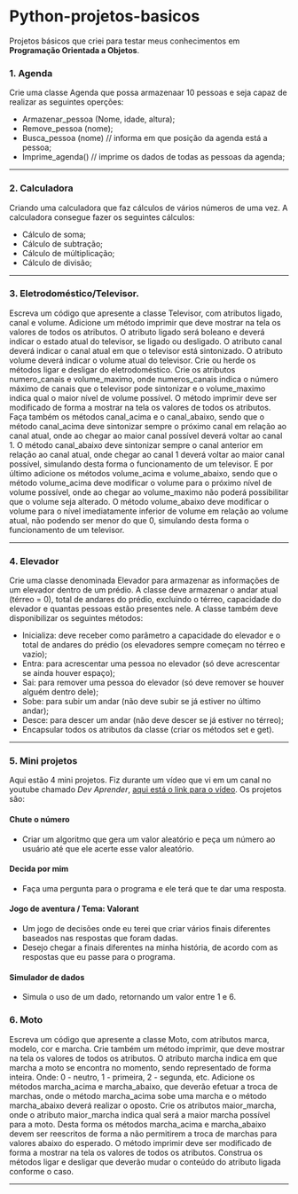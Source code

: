 # Python-projetos-basicos
 Projetos básicos que criei para testar meus conhecimentos em **Programação Orientada a Objetos**.

### 1. Agenda

Crie uma classe Agenda que possa armazenaar 10 pessoas e seja capaz de realizar as seguintes operções:
* Armazenar_pessoa (Nome, idade, altura);
* Remove_pessoa (nome);
* Busca_pessoa (nome) // informa em que posição da agenda está a pessoa;
* Imprime_agenda() // imprime os dados de todas as pessoas da agenda;
*** 

### 2. Calculadora

Criando uma calculadora que faz cálculos de vários números de uma vez. A calculadora consegue fazer os seguintes cálculos:
* Cálculo de soma;
* Cálculo de subtração;
* Cálculo de múltiplicação;
* Cálculo de divisão;
*** 

### 3. Eletrodoméstico/Televisor. 

Escreva um código que apresente a classe Televisor, com atributos ligado, canal e volume. Adicione um método imprimir que deve mostrar na tela os valores de todos os atributos. O atributo ligado será boleano e deverá indicar o estado atual do televisor, se ligado ou desligado. O atributo canal deverá indicar o canal atual em que o televisor está sintonizado. O atributo volume deverá indicar o volume atual do televisor. Crie ou herde os métodos ligar e desligar do eletrodoméstico. Crie os atributos numero_canais e volume_maximo, onde numeros_canais indica o número máximo de canais que o televisor pode sintonizar e o volume_maximo indica qual o maior nível de volume possível. O método imprimir deve ser modificado de forma a mostrar na tela os valores de todos os atributos. Faça também os métodos canal_acima e o canal_abaixo, sendo que o método canal_acima deve sintonizar sempre o próximo canal em relação ao canal atual, onde ao chegar ao maior canal possível deverá voltar ao canal 1. O método canal_abaixo deve sintonizar sempre o canal anterior em relação ao canal atual, onde chegar ao canal 1 deverá voltar ao maior canal possível, simulando desta forma o funcionamento de um televisor. E por último adicione os métodos volume_acima e volume_abaixo, sendo que o método volume_acima deve modificar o volume para o próximo nível de volume possível, onde ao chegar ao volume_maximo não poderá possibilitar que o volume seja alterado. O método volume_abaixo deve modificar o volume para o nível imediatamente inferior de volume em relação ao volume atual, não podendo ser menor do que 0, simulando desta forma o funcionamento de um televisor.
***

### 4. Elevador

Crie uma classe denominada Elevador para armazenar as informações de um elevador dentro de um prédio. A classe deve armazenar o andar atual (térreo = 0), total de andares do prédio, excluindo o térreo, capacidade do elevador e quantas pessoas estão presentes nele. A classe também deve disponibilizar os seguintes métodos:  
* Inicializa: deve receber como parâmetro a capacidade do elevador e o  total de andares do prédio (os elevadores sempre começam no térreo e vazio);  
* Entra: para acrescentar uma pessoa no elevador (só deve acrescentar se ainda houver espaço);  
* Sai: para remover uma pessoa do elevador (só deve remover se houver alguém dentro dele);
* Sobe: para subir um andar (não deve subir se já estiver no último andar);
* Desce: para descer um andar (não deve descer se já estiver no térreo);
* Encapsular todos os atributos da classe (criar os métodos set e get).
***

### 5. Mini projetos 

Aqui estão 4 mini projetos. Fiz durante um vídeo que vi em um canal no youtube chamado *Dev Aprender*, [aqui está o link para o vídeo](https://www.youtube.com/watch?v=7U3-pJZkN-o&t=6946s). Os projetos são:
#### Chute o número
* Criar um algoritmo que gera um valor aleatório e peça um número ao usuário até que ele acerte esse valor aleatório.
#### Decida por mim
* Faça uma pergunta para o programa e ele terá que te dar uma resposta.
#### Jogo de aventura / Tema: Valorant
* Um jogo de decisões onde eu terei que criar vários finais diferentes baseados nas respostas que foram dadas.
* Desejo chegar a finais diferentes na minha história, de acordo com as respostas que eu passe para o programa.
####  Simulador de dados
* Simula o uso de um dado, retornando um valor entre 1 e 6.

### 6. Moto

Escreva um código que apresente a classe Moto, com atributos marca, modelo, cor e marcha. Crie também um método imprimir, que deve mostrar na tela os valores de todos os atributos. O atributo marcha indica em que marcha a moto se encontra no momento, sendo representado de forma inteira. Onde: 0 - neutro, 1 - primeira, 2 - segunda, etc.
Adicione os métodos marcha_acima e marcha_abaixo, que deverão efetuar a troca de marchas, onde o método marcha_acima sobe uma marcha e o método marcha_abaixo deverá realizar o oposto.
Crie os atributos maior_marcha, onde o atributo maior_marcha indica qual será a maior marcha possível para a moto. Desta forma os métodos marcha_acima e marcha_abaixo devem ser reescritos de forma a não permitirem a troca de marchas para valores abaixo do esperado. O método imprimir deve ser modificado de forma a mostrar na tela os valores de todos os atributos.
Construa os métodos ligar e desligar que deverão mudar o conteúdo do atributo ligada conforme o caso.
***
